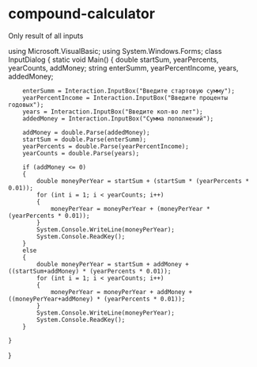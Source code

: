 # compound-calculator
Only result of all inputs







using Microsoft.VisualBasic;
using System.Windows.Forms;
class InputDialog {
    static void Main() {
        double startSum, yearPercents, yearCounts, addMoney;
        string enterSumm, yearPercentIncome, years, addedMoney;

        enterSumm = Interaction.InputBox("Введите стартовую сумму");
        yearPercentIncome = Interaction.InputBox("Введите проценты годовых");
        years = Interaction.InputBox("Введите кол-во лет");
        addedMoney = Interaction.InputBox("Сумма пополнений");

        addMoney = double.Parse(addedMoney);
        startSum = double.Parse(enterSumm);
        yearPercents = double.Parse(yearPercentIncome);
        yearCounts = double.Parse(years);
        
        if (addMoney <= 0)
        {
            double moneyPerYear = startSum + (startSum * (yearPercents * 0.01));
            for (int i = 1; i < yearCounts; i++)
            {
                moneyPerYear = moneyPerYear + (moneyPerYear * (yearPercents * 0.01));
            }
            System.Console.WriteLine(moneyPerYear);
            System.Console.ReadKey();
        }
        else
        {
            double moneyPerYear = startSum + addMoney + ((startSum+addMoney) * (yearPercents * 0.01));
            for (int i = 1; i < yearCounts; i++)
            {
                moneyPerYear = moneyPerYear + addMoney + ((moneyPerYear+addMoney) * (yearPercents * 0.01));
            }
            System.Console.WriteLine(moneyPerYear);
            System.Console.ReadKey();
        }
        
    }
}

